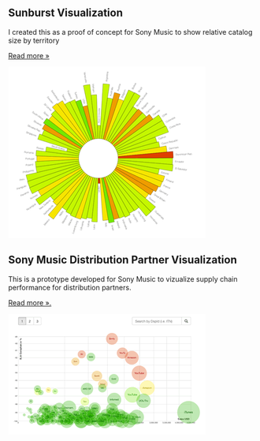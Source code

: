 
## Sunburst Visualization

I created this as a proof of concept for Sony Music to show relative catalog size by territory 

[Read more &#187;](/sunburst)

![Sunburst](/sunburst/sunburst-sm.gif)


## Sony Music Distribution Partner Visualization

This is a prototype developed for Sony Music to vizualize supply chain performance for distribution partners. 

[Read more &#187;.](/partnerviz)

![Sunburst](/partnerviz/partnerviz-sm.gif)



